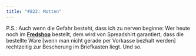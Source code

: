 ```yaml
---
title: "#822: Motten"
---
```


P.S.: Auch wenn die Gefahr besteht, dass ich zu nerven beginne:
Wer heute noch im <a href="http://www.spreadshirt.net/shop.php?sid=125913"><strong>Fredshop</strong></a> bestellt, dem wird von Spreadshirt garantiert, dass die bestellte Ware [wenn man nicht gerade per Vorkasse bezhalt werden] rechtzeitig zur Bescherung im Briefkasten liegt.
Und so.

